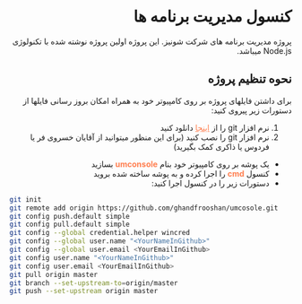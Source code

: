 <style>
body {direction:rtl}
pre,code{direction:ltr;}
a,em,strong{color:coral;}
</style>

# کنسول مدیریت برنامه ها
پروژه مدیریت برنامه های شرکت شونیز. این پروژه اولین پروژه نوشته شده با تکنولوژی Node.js میباشد.

## نحوه تنظیم پروژه
برای داشتن فایلهای پروژه بر روی کامپیوتر خود به همراه امکان بروز رسانی فایلها  از دستورات زیر پیروی کنید:

1. نرم افزار git را از  [اینجا](https://git-scm.com/download/win) دانلود کنید
2. نرم افزار git را نصب کنید (برای این منظور میتوانید از آقایان خسروی فر یا فردوس یا ذاکری کمک بگیرید)
* یک پوشه بر روی کامپیوتر خود بنام **umconsole** بسازید
* کنسول **cmd** را اجرا کرده و به پوشه ساخته شده بروید
* دستورات زیر را در کنسول اجرا کنید:

```sh
git init
git remote add origin https://github.com/ghandfrooshan/umcosole.git
git config push.default simple
git config pull.default simple
git config --global credential.helper wincred
git config --global user.name "<YourNameInGithub>"
git config --global user.email <YourEmailInGithub>
git config user.name "<YourNameInGithub>"
git config user.email <YourEmailInGithub>
git pull origin master
git branch --set-upstream-to=origin/master
git push --set-upstream origin master
```
 